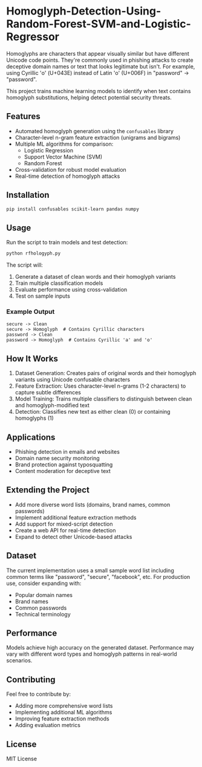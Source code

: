 # Homoglyph-Detection-Using-Random-Forest-SVM-and-Logistic-Regressor
Homoglyphs are characters that appear visually similar but have different Unicode code points. They're commonly used in phishing attacks to create deceptive domain names or text that looks legitimate but isn't. For example, using Cyrillic 'о' (U+043E) instead of Latin 'o' (U+006F) in "password" → "passwоrd".

This project trains machine learning models to identify when text contains homoglyph substitutions, helping detect potential security threats.

## Features

- Automated homoglyph generation using the `confusables` library
- Character-level n-gram feature extraction (unigrams and bigrams)
- Multiple ML algorithms for comparison:
  - Logistic Regression
  - Support Vector Machine (SVM)
  - Random Forest
- Cross-validation for robust model evaluation
- Real-time detection of homoglyph attacks

## Installation

```bash
pip install confusables scikit-learn pandas numpy
```

## Usage

Run the script to train models and test detection:

```bash
python rfhologyph.py
```

The script will:
1. Generate a dataset of clean words and their homoglyph variants
2. Train multiple classification models
3. Evaluate performance using cross-validation
4. Test on sample inputs

### Example Output

```
secure -> Clean
sеcurе -> Homoglyph  # Contains Cyrillic characters
password -> Clean
pаsswоrd -> Homoglyph  # Contains Cyrillic 'а' and 'о'
```

## How It Works

1. Dataset Generation: Creates pairs of original words and their homoglyph variants using Unicode confusable characters
2. Feature Extraction: Uses character-level n-grams (1-2 characters) to capture subtle differences
3. Model Training: Trains multiple classifiers to distinguish between clean and homoglyph-modified text
4. Detection: Classifies new text as either clean (0) or containing homoglyphs (1)

## Applications

- Phishing detection in emails and websites
- Domain name security monitoring
- Brand protection against typosquatting
- Content moderation for deceptive text

## Extending the Project

- Add more diverse word lists (domains, brand names, common passwords)
- Implement additional feature extraction methods
- Add support for mixed-script detection
- Create a web API for real-time detection
- Expand to detect other Unicode-based attacks

## Dataset

The current implementation uses a small sample word list including common terms like "password", "secure", "facebook", etc. For production use, consider expanding with:
- Popular domain names
- Brand names
- Common passwords
- Technical terminology

## Performance

Models achieve high accuracy on the generated dataset. Performance may vary with different word types and homoglyph patterns in real-world scenarios.

## Contributing

Feel free to contribute by:
- Adding more comprehensive word lists
- Implementing additional ML algorithms
- Improving feature extraction methods
- Adding evaluation metrics

## License

MIT License
